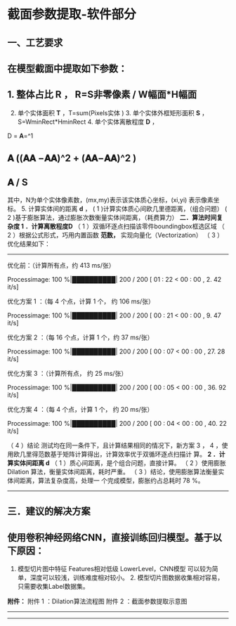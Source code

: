 # 截面参数提取-软件部分 

## 一、工艺要求 

## 在模型截面中提取如下参数： 

## 1. 整体占比 R ， R=S非零像素 / W幅面*H幅面 

2. 单个实体面积 **T** ，T=sum(Pixels实体 ) 3. 单个实体外框矩形面积 **S** ，S=WminRect*HminRect 4. 单个实体离散程度 **D** ， 

D = 𝐀=^1 

##  𝐀 ((𝐀𝐀 −𝐀𝐀)^2 + (𝐀𝐀−𝐀𝐀)^2 ) 

## 𝐀 / S 

其中，N为单个实体像素数，(mx,my)表示该实体质心坐标，(xi,yi) 表示像素坐标。 5. 计算实体间的距离 **d** ， ( 1 )计算实体质心间欧几里德距离，（组合问题） ( 2 )基于膨胀算法，通过膨胀次数衡量实体间距离，（耗费算力） **二．算法时间复杂度 1 ．计算离散程度D** （ 1 ）双循环逐点扫描该零件boundingbox框选区域 （ 2 ）根据公式形式，巧用内置函数 **范数，** 实现向量化（Vectorization） （ 3 ）优化结果如下： 

---

优化前：（计算所有点，约 413 ms/张） 

Processimage: 100 %|██████████| 200 / 200 [ 01 : 22 < 00 : 00 , 2. 42 it/s] 

优化方案 1 ：（每 4 个点，计算 1 个， 约 106 ms/张） 

Processimage: 100 %|██████████| 200 / 200 [ 00 : 21 < 00 : 00 , 9. 47 it/s] 

优化方案 2 ：（每 16 个点，计算 1 个，约 37 ms/张） 

Processimage: 100 %|██████████| 200 / 200 [ 00 : 07 < 00 : 00 , 27. 28 it/s] 

优化方案 3 ：（计算所有点， 约 25 ms/张） 

Processimage: 100 %|██████████| 200 / 200 [ 00 : 05 < 00 : 00 , 36. 92 it/s] 

优化方案 4 ：（每 4 个点，计算 1 个， 约 20 ms/张） 

Processimage: 100 %|██████████| 200 / 200 [ 00 : 04 < 00 : 00 , 40. 22 it/s] 

（ 4 ）结论 测试均在同一条件下，且计算结果相同的情况下，新方案 3 ， 4 ，使 用欧几里得范数基于矩阵计算得出，计算效率优于双循环逐点扫描计 算。 **2 ．计算实体间距离 d** （ 1 ）质心间距离，是个组合问题，直接计算。 （ 2 ）使用膨胀Dilation 算法，衡量实体间距离，耗时严重。 （ 3 ）结论，使用膨胀算法衡量实体间距离，算法复杂度高，处理一 个完成模型，膨胀约占总耗时 78 %。 

---

## 三．建议的解决方案 

## 使用卷积神经网络CNN，直接训练回归模型。基于以下原因： 

1. 模型切片图中特征 Features相对低级 LowerLevel，CNN模型 可以较为简单，深度可以较浅，训练难度相对较小。 2. 模型切片图数据收集相对容易，只需要收集Label数据集。 

**附件：** 附件 1 ：Dilation算法流程图 附件 2 ：截面参数提取示意图 

---

---

